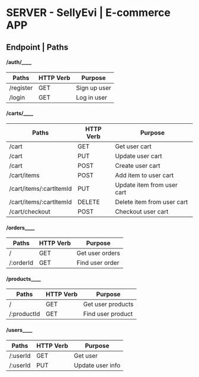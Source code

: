 # SERVER - SellyEvi | E-commerce APP

## Endpoint | Paths
#### /auth/____
| Paths                 | HTTP Verb | Purpose                        |
|-----------------------|-----------|--------------------------------|
| /register             | GET       | Sign up user                   |
| /login                | GET       | Log in user                    |

#### /carts/____
| Paths                   | HTTP Verb | Purpose                        |
|-------------------------|-----------|--------------------------------|
| /cart                   | GET       | Get user cart                  |
| /cart                   | PUT       | Update user cart               |
| /cart                   | POST      | Create user cart               |
| /cart/items             | POST      | Add item to user cart          |
| /cart/items/:cartItemId | PUT       | Update item from user cart     |
| /cart/items/:cartItemId | DELETE    | Delete item from user cart     |
| /cart/checkout          | POST      | Checkout user cart             |

#### /orders____
| Paths                 | HTTP Verb | Purpose                        |
|-----------------------|-----------|--------------------------------|
| /                     | GET       | Get user orders                |
| /:orderId             | GET       | Find user order                |

#### /products____
| Paths                 | HTTP Verb | Purpose                        |
|-----------------------|-----------|--------------------------------|
| /                     | GET       | Get user products              |
| /:productId           | GET       | Find user product              |

#### /users____
| Paths                 | HTTP Verb | Purpose                        |
|-----------------------|-----------|--------------------------------|
| /:userId              | GET       | Get user                       |
| /:userId              | PUT       | Update user info               |